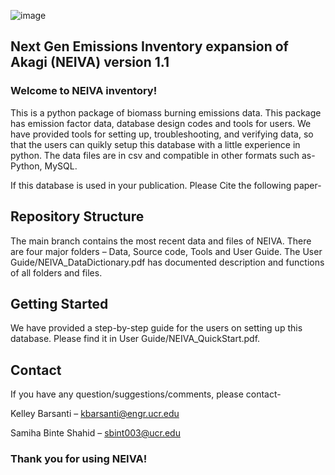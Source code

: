 ![image](https://user-images.githubusercontent.com/99386739/153532360-aab72c89-0b83-4619-b0a7-283b387f3ae0.png)
## Next Gen Emissions Inventory expansion of Akagi (NEIVA) version 1.1

### Welcome to NEIVA inventory!

This is a python package of biomass burning emissions data. This package has emission factor data, database design codes and tools for users. We have provided tools for setting up, troubleshooting, and verifying data, so that the users can quikly setup this database with a little experience in python. The data files are in csv and compatible in other formats such as- Python, MySQL. 

If this database is used in your publication. Please Cite the following paper-

## Repository Structure

The main branch contains the most recent data and files of NEIVA. There are four major folders – Data, Source code, Tools and User Guide. The User Guide/NEIVA_DataDictionary.pdf has documented description and functions of all folders and files. 

## Getting Started

We have provided a step-by-step guide for the users on setting up this database. Please find it in User Guide/NEIVA_QuickStart.pdf. 

## Contact

If you have any question/suggestions/comments, please contact-

Kelley Barsanti – kbarsanti@engr.ucr.edu

Samiha Binte Shahid – sbint003@ucr.edu

### Thank you for using NEIVA!






